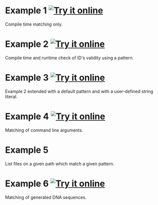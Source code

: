 Example 1 [![Try it online](https://img.shields.io/badge/try%20it-online-blue.svg)](https://wandbox.org/permlink/i8E2e0jhcmAAaq8O)
=========

Compile time matching only.

Example 2 [![Try it online](https://img.shields.io/badge/try%20it-online-blue.svg)](https://wandbox.org/permlink/TfpduflIhMivebWq)
=========

Compile time and runtime check of ID's validity using a pattern.

Example 3 [![Try it online](https://img.shields.io/badge/try%20it-online-blue.svg)](https://wandbox.org/permlink/Mld38YRrTqmbufZw)
=========

Example 2 extended with a default pattern and with a user-defined string
literal.

Example 4 [![Try it online](https://img.shields.io/badge/try%20it-online-blue.svg)](https://wandbox.org/permlink/Ea2SG4Gf12Q323tu)
=========

Matching of command line arguments.

Example 5
=========

List files on a given path which match a given pattern.

Example 6 [![Try it online](https://img.shields.io/badge/try%20it-online-blue.svg)](https://wandbox.org/permlink/vML4Y8tTwp29gSlQ)
=========

Matching of generated DNA sequences.
